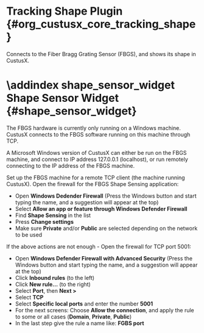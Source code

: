 Tracking Shape Plugin {#org_custusx_core_tracking_shape}
===================

Connects to the Fiber Bragg Grating Sensor (FBGS), and shows its shape in CustusX.

\addindex shape_sensor_widget
Shape Sensor Widget {#shape_sensor_widget}
===========================================================

The FBGS hardware is currently only running on a Windows machine. 
CustusX connects to the FBGS software running on this machine through TCP.

A Microsoft Windows version of CustusX can either be run on the FBGS machine, and connect to IP address 127.0.0.1 (localhost), or run remotely connecting to the IP address of the FBGS machine.

Set up the FBGS machine for a remote TCP client (the machine running CustusX).
Open the firewall for the FBGS Shape Sensing application:
* Open **Windows Dedender Firewall** (Press the Windows button and start typing the name, and a suggestion will appear at the top)
* Select **Allow an app or feature through Windows Defender Firewall**
* Find **Shape Sensing** in the list 
* Press **Change settings**
* Make sure **Private** and/or **Public** are selected depending on the network to be used

If the above actions are not enough - Open the firewall for TCP port 5001:
* Open **Windows Defender Firewall with Advanced Security** (Press the Windows button and start typing the name, and a suggestion will appear at the top)
* Click **Inbound rules** (to the left)
* Click **New rule...** (to the right)
* Select **Port**, then **Next >**
* Select **TCP**
* Select **Specific local ports** and enter the number **5001**
* For the next screens: Choose **Allow the connection**, and apply the rule to some or all cases (**Domain**, **Private**, **Public**)
* In the last step give the rule a name like: **FGBS port**
